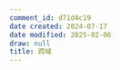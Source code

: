 ```yaml
---
comment_id: d71d4c19
date created: 2024-07-17
date modified: 2025-02-06
draw: null
title: 跨域
---
```

